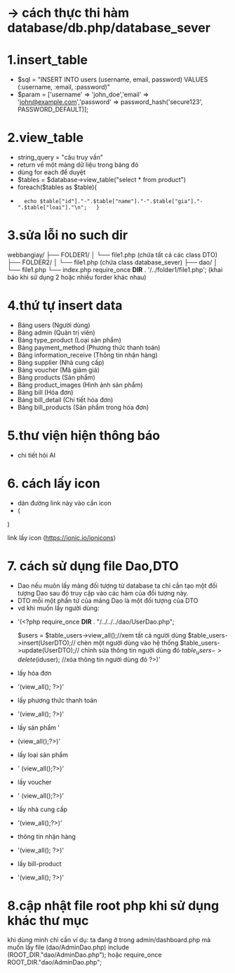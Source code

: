 
# -> cách thực thi hàm database/db.php/database_sever
# 1.insert_table
- $sql = "INSERT INTO users (username, email, password) VALUES (:username, :email, :password)"
- $param = ['username' => 'john_doe','email' => 'john@example.com','password' => password_hash('secure123', PASSWORD_DEFAULT)];
# 2.view_table
- string_query = "câu truy vấn"
- return về một mảng dữ liệu trong bảng đó
- dùng for each để duyệt
- $tables = $database->view_table("select * from product")
-    foreach($tables as $table){
-       echo $table["id"]."-".$table["name"]."-".$table["gia"]."-".$table["loai"]."\n";   }
# 3.sửa lỗi no such dir
webbangiay/
├── FOLDER1/
│   └── file1.php (chứa tất cả các class DTO)
├── FOLDER2/
│   └── file1.php (chứa class database_sever)
├── dao/
│   └── file1.php
└── index.php
require_once __DIR__ . '/../folder1/file1.php';
(khai báo khi sử dụng 2 hoặc nhiều forder khác nhau)
# 4.thứ tự insert data
- Bảng users (Người dùng)
- Bảng admin (Quản trị viên)
- Bảng type_product (Loại sản phẩm)
- Bảng payment_method (Phương thức thanh toán)
- Bảng information_receive (Thông tin nhận hàng)
- Bảng supplier (Nhà cung cấp)
- Bảng voucher (Mã giảm giá)
- Bảng products (Sản phẩm)
- Bảng product_images (Hình ảnh sản phẩm)
- Bảng bill (Hóa đơn)
- Bảng bill_detail (Chi tiết hóa đơn)
- Bảng bill_products (Sản phẩm trong hóa đơn)
# 5.thư viện hiện thông báo
- <script src="https://cdn.jsdelivr.net/npm/sweetalert2@11"></script> chi tiết hỏi AI
# 6. cách lấy icon
- dán đường link này vào cần icon
- (<script type="module" src="https://unpkg.com/ionicons@7.1.0/dist/ionicons/ionicons.esm.js"></script>
<script nomodule src="https://unpkg.com/ionicons@7.1.0/dist/ionicons/ionicons.js"></script>)
link lấy icon (https://ionic.io/ionicons)

# 7. cách sử dụng file Dao,DTO
- Dao nếu muôn lấy mảng đối tượng từ database ta chỉ cần tạo một đối tượng Dao sau đó truy cập vào các hàm của đối tượng này.
- DTO mỗi một phần tử của mảng Dao là một đối tượng của DTO
- vd khi muốn lấy người dùng:
+ '(<?php
    require_once __DIR__ . "/../../../dao/UserDao.php";
    
    $users = $table_users->view_all();//xem tất cả người dùng
    $table_users->insert(UserDTO);// chèn một người dùng vào hệ thống
    $table_users->update(UserDTO);// chỉnh sửa thông tin người dùng đó
    $table_users->delete($iduser); //xóa thông tin người dùng đó
    ?>)'
- lấy hóa đơn 
+ '(<?php
require_once __DIR__ . "/../../../dao/BillDao.php";
$bills = $table_bills->view_all();
?>)'

- lấy phương thức thanh toán 
+ '(<?php
require_once __DIR__ . "/../../../dao/PaymentMethodDao.php";
$paymentMethods = $table_paymentmethode->view_all();
?>)'

- lấy sản phẩm ' 
+ (<?php
require_once __DIR__ . "/../../../dao/ProductDao.php";
$products = $table_productss->view_all();?>)'

- lấy loại sản phẩm 
+ ' (<?php
require_once __DIR__ . "/../../../dao/TypeProductDao.php";
$typeProducts = $table_typeproduct->view_all();?>)'

- lấy voucher 
+ ' (<?php
require_once __DIR__ . "/../../../dao/VoucherDao.php";
$vouchers = $table_vouchers->view_all();?>)'

- lấy nhà cung cấp 
+ '(<?php 
require_once __DIR__ . "/../../../dao/SupplierDao.php";
$supplier = $table_supplier->view_all();?>)'

- thông tin nhận hàng 
+ '(<?php
    require_once __DIR__ . "/../../../dao/InformationReceiveDao.php";
    $InformationReceive = $table_informationreceive->view_all();
?>)'
- lấy bill-product 
+ '(<?php 
    require_once __DIR__ . "/../../../dao/BillProductDao.php";
    $billproducts = $table_billproducts->view_all();
?>)'
# 8.cập nhật file root php khi sử dụng khác thư mục
<?php
// Tự động xác định thư mục gốc 
$root_dir = "webbangiay";
$lastElement = "";
$currentDir = __DIR__;
while(true){
    $pathArray = explode(DIRECTORY_SEPARATOR, $currentDir);
    $pathArray = array_filter($pathArray); // Loại bỏ phần tử rỗng
    $lastElement = array_slice($pathArray, -1)[0];
    if ($lastElement==$root_dir)
        break;
    $currentDir = dirname($currentDir);
}
define('ROOT_DIR', $currentDir);
?>
khi dùng mình chỉ cần 
ví dụ: ta đang ở trong admin/dashboard.php
mà muốn lấy file (dao/AdminDao.php)
include (ROOT_DIR."dao/AdminDao.php");
hoặc
require_once ROOT_DIR."dao/AdminDao.php";
